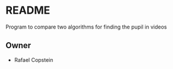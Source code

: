 # README #

Program to compare two algorithms for finding the pupil in videos

## Owner

 - Rafael Copstein